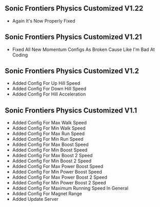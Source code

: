## Sonic Frontiers Physics Customized V1.22
- Again It's Now Properly Fixed

## Sonic Frontiers Physics Customized V1.21
- Fixed All New Momentum Configs As Broken Cause Like I'm Bad At Coding

## Sonic Frontiers Physics Customized V1.2
- Added Config For Up Hill Speed
- Added Config For Down Hill Speed
- Added Config For Hill Acceleration

## Sonic Frontiers Physics Customized V1.1
- Added Config For Max Walk Speed
- Added Config For Min Walk Speed
- Added Config For Max Run Speed
- Added Config For Min Run Speed
- Added Config For Max Boost Speed
- Added Config For Min Boost Speed
- Added Config For Max Boost 2 Speed
- Added Config For Min Boost 2 Speed
- Added Config For Max Power Boost Speed
- Added Config For Min Power Boost Speed
- Added Config For Max Power Boost 2 Speed
- Added Config For Min Power Boost 2 Speed
- Added Config For Maximum Running Speed In General
- Added Config For Magnet Range
- Added Update Server
